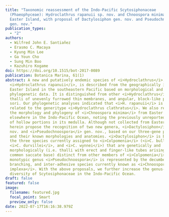```yaml
---
title: "Taxonomic reassessment of the Indo-Pacific Scytosiphonaceae
  (Phaeophyceae): Hydroclathrus rapanuii sp. nov. and Chnoospora minima from
  Easter Island, with proposal of Dactylosiphon gen. nov. and Pseudochnoospora
  gen. nov."
publication_types:
  - "2"
authors:
  - Wilfred John E. Santiañez
  - Erasmo C. Macaya
  - Kyung Min Lee
  - Ga Youn Cho
  - Sung Min Boo
  - Kazuhiro Kogame
doi: https://doi.org/10.1515/bot-2017-0089
publication: Botanica Marina, 61(1)
abstract: A new and putatively endemic species of <i>Hydroclathrus</i>,
  <i>Hydroclathrus rapanuii</i>, is described from the geographically isolated
  Easter Island in the southeastern Pacific based on morphological and molecular
  phylogenetic data. It is distinguished from other <i>Hydroclathrus</i> by
  thalli of unevenly furrowed thin membranes, and angular, block-like plurangial
  sori. Our phylogenetic analyses indicated that <i>H. rapanuii</i> is closely
  related to the generitype <i>Hydroclathrus clathratus</i>. We also report on
  the morphology and phylogeny of <i>Chnoospora minima</i> from Easter I. and
  elsewhere in the Indo-Pacific Ocean, noting the previously unreported presence
  of hollow portions in its medulla. Although not collected from Easter I., we
  herein propose the recognition of two new genera, <i>Dactylosiphon</i> gen.
  nov. and <i>Pseudochnoospora</i> gen. nov., based on our three-gene phylogeny
  and their known morphologies and anatomies. <i>Dactylosiphon</i> is based on
  the three species currently assigned to <i>Colpomenia</i> (<i>C. bullosa</i>,
  <i>C. durvillei</i>, and <i>C. wynnei</i>) that are genetically and
  morphologically (i.e. thalli with erect and finger-like tubes arising from a
  common saccate base) distinct from other members of <i>Colpomenia</i>. The
  monotypic genus <i>Pseudochnoospora</i> is represented by the decumbent,
  branching, and inter-adhesive species currently known as <i>Chnoospora
  implexa</i>. With the above proposals, we further increase the genus-level
  diversity of Scytosiphonaceae in the Indo-Pacific Ocean.
draft: false
featured: false
image:
  filename: featured.jpg
  focal_point: Smart
  preview_only: false
date: 2022-07-17T16:16:38.979Z
---
```

